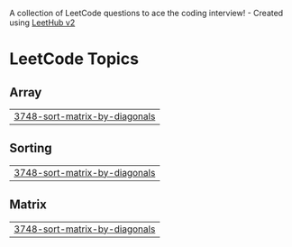 A collection of LeetCode questions to ace the coding interview! - Created using [LeetHub v2](https://github.com/arunbhardwaj/LeetHub-2.0)
<!---LeetCode Topics Start-->
# LeetCode Topics
## Array
|  |
| ------- |
| [3748-sort-matrix-by-diagonals](https://github.com/revanth2805r/LeetCode-Daily/tree/master/3748-sort-matrix-by-diagonals) |
## Sorting
|  |
| ------- |
| [3748-sort-matrix-by-diagonals](https://github.com/revanth2805r/LeetCode-Daily/tree/master/3748-sort-matrix-by-diagonals) |
## Matrix
|  |
| ------- |
| [3748-sort-matrix-by-diagonals](https://github.com/revanth2805r/LeetCode-Daily/tree/master/3748-sort-matrix-by-diagonals) |
<!---LeetCode Topics End-->